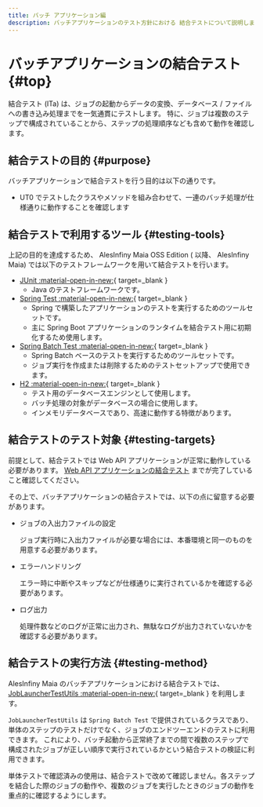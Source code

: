 ```yaml
---
title: バッチ アプリケーション編
description: バッチアプリケーションのテスト方針における 結合テストについて説明します。
---
```


# バッチアプリケーションの結合テスト {#top}

結合テスト (ITa) は、ジョブの起動からデータの変換、データベース / ファイルへの書き込み処理までを一気通貫にテストします。
特に、ジョブは複数のステップで構成されていることから、ステップの処理順序なども含めて動作を確認します。

## 結合テストの目的 {#purpose}

バッチアプリケーションで結合テストを行う目的は以下の通りです。

- UT0 でテストしたクラスやメソッドを組み合わせて、一連のバッチ処理が仕様通りに動作することを確認します

## 結合テストで利用するツール {#testing-tools}

上記の目的を達成するため、 AlesInfiny Maia OSS Edition ( 以降、 AlesInfiny Maia) では以下のテストフレームワークを用いて結合テストを行います。

- [JUnit :material-open-in-new:](https://junit.org/){ target=_blank }
    - Java のテストフレームワークです。
- [Spring Test :material-open-in-new:](https://spring.pleiades.io/spring-framework/reference/testing.html){ target=_blank }
    - Spring で構築したアプリケーションのテストを実行するためのツールセットです。
    - 主に Spring Boot アプリケーションのランタイムを結合テスト用に初期化するため使用します。
- [Spring Batch Test :material-open-in-new:](https://spring.pleiades.io/spring-batch/reference/testing.html){ target=_blank }
    - Spring Batch ベースのテストを実行するためのツールセットです。
    - ジョブ実行を作成または削除するためのテストセットアップで使用できます。
- [H2 :material-open-in-new:](https://www.h2database.com/){ target=_blank }
    - テスト用のデータベースエンジンとして使用します。
    - バッチ処理の対象がデータベースの場合に使用します。
    - インメモリデータベースであり、高速に動作する特徴があります。

## 結合テストのテスト対象 {#testing-targets}

前提として、結合テストでは Web API アプリケーションが正常に動作している必要があります。
[Web API アプリケーションの結合テスト](../../client-side-rendering/test/backend-application/integration-test.md) までが完了していること確認してください。

その上で、バッチアプリケーションの結合テストでは、以下の点に留意する必要があります。

- ジョブの入出力ファイルの設定

    ジョブ実行時に入出力ファイルが必要な場合には、本番環境と同一のものを用意する必要があります。

- エラーハンドリング

    エラー時に中断やスキップなどが仕様通りに実行されているかを確認する必要があります。

- ログ出力

    処理件数などのログが正常に出力され、無駄なログが出力されていないかを確認する必要があります。

## 結合テストの実行方法 {#testing-method}

AlesInfiny Maia のバッチアプリケーションにおける結合テストでは、 [JobLauncherTestUtils :material-open-in-new:](https://spring.pleiades.io/spring-batch/docs/current/api/org/springframework/batch/test/JobLauncherTestUtils.html){ target=_blank } を利用します。

`JobLauncherTestUtils` は `Spring Batch Test` で提供されているクラスであり、単体のステップのテストだけでなく、ジョブのエンドツーエンドのテストに利用できます。
これにより、バッチ起動から正常終了までの間で複数のステップで構成されたジョブが正しい順序で実行されているかという結合テストの検証に利用できます。

単体テストで確認済みの使用は、結合テストで改めて確認しません。各ステップを結合した際のジョブの動作や、複数のジョブを実行したときのジョブの動作を重点的に確認するようにします。
